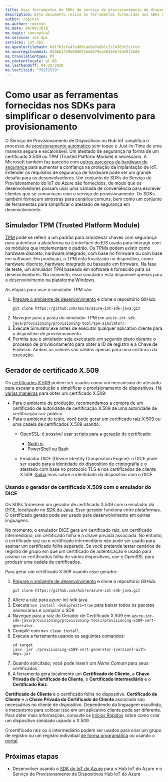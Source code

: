 ```yaml
---
title: Usar ferramentas de SDKs do serviço de provisionamento de dispositivos no Hub IoT do Azure
description: Este documento revisa as ferramentas fornecidas nos SDKs do DPS (serviço de provisionamento de dispositivos) do Hub IoT do Azure para desenvolvimento
author: robinsh
ms.author: robinsh
ms.date: 04/09/2018
ms.topic: conceptual
ms.service: iot-dps
services: iot-dps
ms.openlocfilehash: b817b3cfe47ed08cae9e7e0b1c2c24363f2ccfed
ms.sourcegitcommit: 849bb1729b89d075eed579aa36395bf4d29f3bd9
ms.translationtype: MT
ms.contentlocale: pt-BR
ms.lasthandoff: 04/28/2020
ms.locfileid: "79271519"
---
```

# <a name="how-to-use-tools-provided-in-the-sdks-to-simplify-development-for-provisioning"></a>Como usar as ferramentas fornecidas nos SDKs para simplificar o desenvolvimento para provisionamento
O Serviço de Provisionamento de Dispositivos no Hub IoT simplifica o processo de [provisionamento automático](concepts-auto-provisioning.md) sem toque e Just-In-Time de uma maneira segura e escalonável.  Um atestado de segurança na forma de um certificado X.509 ou TPM (Trusted Platform Module) é necessário.  A Microsoft também faz parceria com [outros parceiros de hardware de segurança](https://azure.microsoft.com/blog/azure-iot-supports-new-security-hardware-to-strengthen-iot-security/) para aumentar a confiança na proteção da implantação de IoT. Entender os requisitos de segurança de hardware pode ser um grande desafio para os desenvolvedores. Um conjunto de SDKs do Serviço de Provisionamento do IoT do Azure são fornecidos, de modo que os desenvolvedores possam usar uma camada de conveniência para escrever clientes que se comunicam com o serviço de provisionamento. Os SDKs também fornecem amostras para cenários comuns, bem como um conjunto de ferramentas para simplificar o atestado de segurança em desenvolvimento.

## <a name="trusted-platform-module-tpm-simulator"></a>Simulador TPM (Trusted Platform Module)
[TPM](https://docs.microsoft.com/azure/iot-dps/concepts-security) pode se referir a um padrão para armazenar chaves com segurança para autenticar a plataforma ou à interface de E/S usada para interagir com os módulos que implementam o padrão. Os TPMs podem existir como hardware discreto, hardware integrado, com base no firmware ou com base em software.  Em produção, o TPM está localizado no dispositivo, como hardware discreto, hardware integrado ou baseado em firmware. Na fase de teste, um simulador TPM baseado em software é fornecido para os desenvolvedores.  No momento, esse simulador está disponível apenas para o desenvolvimento na plataforma Windows.

As etapas para usar o simulador TPM são:
1. [Prepare o ambiente de desenvolvimento](https://docs.microsoft.com/azure/iot-dps/quick-enroll-device-x509-java) e clone o repositório GitHub:
   ```
   git clone https://github.com/Azure/azure-iot-sdk-java.git
   ```
2. Navegue para a pasta do simulador TPM em ```azure-iot-sdk-java/provisioning/provisioning-tool/tpm-simulator/```.
3. Execute Simulator.exe antes de executar qualquer aplicativo cliente para o dispositivo de provisionamento.
4. Permita que o simulador seja executado em segundo plano durante o processo de provisionamento para obter a ID de registro e a Chave de Endosso.  Ambos os valores são válidos apenas para uma instância da execução.

## <a name="x509-certificate-generator"></a>Gerador de certificado X.509
Os [certificados X.509](https://docs.microsoft.com/azure/iot-dps/concepts-security#x509-certificates) podem ser usados como um mecanismo de atestado para escalar a produção e simplificar o provisionamento de dispositivos.  Há [várias maneiras](https://docs.microsoft.com/azure/iot-hub/iot-hub-x509ca-overview#how-to-get-an-x509-ca-certificate) para obter um certificado X.509:
* Para o ambiente de produção, recomendamos a compra de um certificado de autoridade de certificação X.509 de uma autoridade de certificação raiz pública.
* Para o ambiente de teste, você pode gerar um certificado raiz X.509 ou uma cadeia de certificados X.509 usando:
    * OpenSSL: é possível usar scripts para a geração de certificado:
        * [Node.js](https://github.com/Azure/azure-iot-sdk-node/tree/master/provisioning/tools)
        * [PowerShell ou Bash](https://github.com/Azure/azure-iot-sdk-c/blob/master/tools/CACertificates/CACertificateOverview.md)
        
    * Emulador DICE (Device Identity Composition Engine): o DICE pode ser usado para a identidade do dispositivo de criptografia e o atestado com base no protocolo TLS e nos certificados de cliente X.509.  [Saiba](https://www.microsoft.com/research/publication/device-identity-dice-riot-keys-certificates/) mais sobre a identidade do dispositivo com o DICE.

### <a name="using-x509-certificate-generator-with-dice-emulator"></a>Usando o gerador de certificado X.509 com o emulador do DICE
Os SDKs fornecem um gerador de certificado X.509 com o emulador do DICE, localizado no [SDK do Java](https://github.com/Azure/azure-iot-sdk-java/tree/master/provisioning/provisioning-tools/provisioning-x509-cert-generator).  Esse gerador funciona entre plataformas.  O certificado gerado pode ser usado para desenvolvimento em outras linguagens.

No momento, o emulador DICE gera um certificado raiz, um certificado intermediário, um certificado folha e a chave privada associada.  No entanto, o certificado raiz ou o certificado intermediário não pode ser usado para assinar um certificado folha separado.  Se você pretende testar cenários de registro de grupo em que um certificado de autenticação é usado para assinar os certificados folha de vários dispositivos, use o OpenSSL para produzir uma cadeia de certificados.

Para gerar um certificado X.509 usando esse gerador:
1. [Prepare o ambiente de desenvolvimento](https://docs.microsoft.com/azure/iot-dps/quick-enroll-device-x509-java) e clone o repositório GitHub:
   ```
   git clone https://github.com/Azure/azure-iot-sdk-java.git
   ```
2. Altere a raiz para azure-iot-sdk-java.
3. Execute ```mvn install -DskipTests=true``` para baixar todos os pacotes necessários e compilar o SDK
4. Navegue para a raiz do Gerador de Certificado X.509 em ```azure-iot-sdk-java/provisioning/provisioning-tools/provisioning-x509-cert-generator```.
5. Compile com ```mvn clean install```
6. Execute a ferramenta usando os seguintes comandos:
   ```
   cd target
   java -jar ./provisioning-x509-cert-generator-{version}-with-deps.jar
   ```
7. Quando solicitado, você pode inserir um _Nome Comum_ para seus certificados.
8. A ferramenta gera localmente um **Certificado de Cliente**, a **Chave Privada do Certificado de Cliente**, o **Certificado Intermediário** e o **Certificado Raiz**.

**Certificado de Cliente** é o certificado folha no dispositivo.  **Certificado de Cliente** e a **Chave Privada do Certificado de Cliente** associada são necessários no cliente de dispositivo. Dependendo da linguagem escolhida, o mecanismo para colocar isso em um aplicativo cliente pode ser diferente.  Para obter mais informações, consulte os [Inícios Rápidos](https://docs.microsoft.com/azure/iot-dps/quick-create-simulated-device-x509) sobre como criar um dispositivo simulado usando o X.509.

O certificado raiz ou o intermediário podem ser usados para criar um grupo de registro ou um registro individual [de forma programática](https://docs.microsoft.com/azure/iot-dps/how-to-manage-enrollments-sdks) ou usando o [portal](https://docs.microsoft.com/azure/iot-dps/how-to-manage-enrollments).

## <a name="next-steps"></a>Próximas etapas
* Desenvolver usando o [SDK do IoT do Azure]( https://github.com/Azure/azure-iot-sdks) para o Hub IoT do Azure e o Serviço de Provisionamento de Dispositivos Hub IoT do Azure
